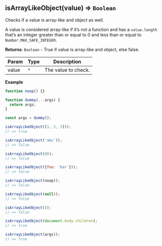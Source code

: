 <a name="isArrayLikeObject"></a>

## isArrayLikeObject(value) ⇒ <code>Boolean</code>
Checks if a value is array-like and object as well.

A value is considered array-like if it’s not a function and has a `value.length` that’s an
integer greater than or equal to 0 and less than or equal to `Number.MAX_SAFE_INTEGER`.

**Returns**: <code>Boolean</code> - True if value is array-like and object, else false.  

| Param | Type | Description |
| --- | --- | --- |
| value | <code>\*</code> | The value to check. |

**Example**  
```js
function noop() {}

function dummy(...args) {
  return args;
}

const args = dummy();

isArrayLikeObject([1, 2, 3]));
// => true

isArrayLikeObject('abc'));
// => false

isArrayLikeObject(0));
// => false

isArrayLikeObject({foo: 'bar'}));
// => false

isArrayLikeObject(noop));
// => false

isArrayLikeObject(null));
// => false

isArrayLikeObject());
// => false

isArrayLikeObject(document.body.children);
// => true

isArrayLikeObject(args));
// => true
```
